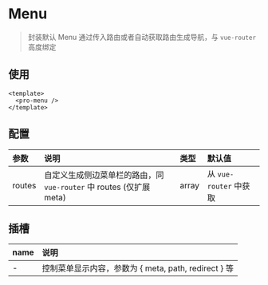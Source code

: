 # Menu

> 封装默认 Menu 通过传入路由或者自动获取路由生成导航，与 `vue-router` 高度绑定

## 使用

```vue
<template>
  <pro-menu />
</template>
```

## 配置

| 参数   | 说明                                                                | 类型  | 默认值                 |
| :----- | :------------------------------------------------------------------ | :---- | :--------------------- |
| routes | 自定义生成侧边菜单栏的路由，同 `vue-router` 中 routes (仅扩展 meta) | array | 从 `vue-router` 中获取 |

## 插槽

| name | 说明                                                 |
| :--- | :--------------------------------------------------- |
| -    | 控制菜单显示内容，参数为 { meta, path, redirect } 等 |
